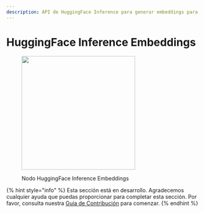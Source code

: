 ```yaml
---
description: API de HuggingFace Inference para generar embeddings para un texto dado.
---
```


# HuggingFace Inference Embeddings

<figure><img src="../../../.gitbook/assets/image (9) (1) (1) (1) (1) (1).png" alt="" width="297"><figcaption><p>Nodo HuggingFace Inference Embeddings</p></figcaption></figure>

{% hint style="info" %}
Esta sección está en desarrollo. Agradecemos cualquier ayuda que puedas proporcionar para completar esta sección. Por favor, consulta nuestra [Guía de Contribución](../../../contributing/) para comenzar.
{% endhint %}
